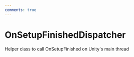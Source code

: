 ```yaml
---
comments: true
---
```

# OnSetupFinishedDispatcher

Helper class to call OnSetupFinished on Unity's main thread 

